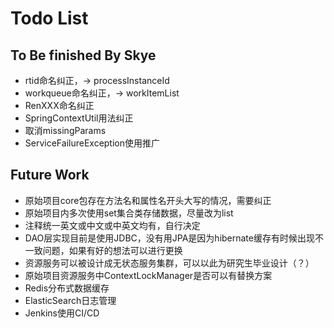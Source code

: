 # Todo List

## To Be finished By Skye
- rtid命名纠正，-> processInstanceId
- workqueue命名纠正，-> workItemList
- RenXXX命名纠正
- SpringContextUtil用法纠正
- 取消missingParams
- ServiceFailureException使用推广

## Future Work
- 原始项目core包存在方法名和属性名开头大写的情况，需要纠正
- 原始项目内多次使用set集合类存储数据，尽量改为list
- 注释统一英文或中文或中英文均有，自行决定
- DAO层实现目前是使用JDBC，没有用JPA是因为hibernate缓存有时候出现不一致问题，如果有好的想法可以进行更换
- 资源服务可以被设计成无状态服务集群，可以以此为研究生毕业设计（？）
- 原始项目资源服务中ContextLockManager是否可以有替换方案
- Redis分布式数据缓存
- ElasticSearch日志管理
- Jenkins使用CI/CD